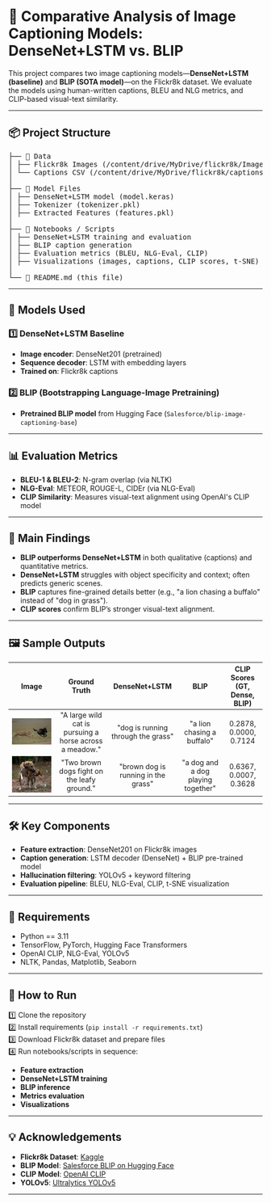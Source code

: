 # 📸 Comparative Analysis of Image Captioning Models: DenseNet+LSTM vs. BLIP

This project compares two image captioning models—**DenseNet+LSTM (baseline)** and **BLIP (SOTA model)**—on the Flickr8k dataset. We evaluate the models using human-written captions, BLEU and NLG metrics, and CLIP-based visual-text similarity.

---

## 📦 Project Structure

<pre>
├── 📁 Data
│ ├── Flickr8k Images (/content/drive/MyDrive/flickr8k/Images)
│ └── Captions CSV (/content/drive/MyDrive/flickr8k/captions.txt)
│
├── 📁 Model Files
│ ├── DenseNet+LSTM model (model.keras)
│ ├── Tokenizer (tokenizer.pkl)
│ ├── Extracted Features (features.pkl)
│
├── 📂 Notebooks / Scripts
│ ├── DenseNet+LSTM training and evaluation
│ ├── BLIP caption generation
│ ├── Evaluation metrics (BLEU, NLG-Eval, CLIP)
│ ├── Visualizations (images, captions, CLIP scores, t-SNE)
│
└── 📄 README.md (this file)
</pre>

---

## 🧠 Models Used

### 1️⃣ DenseNet+LSTM Baseline
- **Image encoder**: DenseNet201 (pretrained)
- **Sequence decoder**: LSTM with embedding layers
- **Trained on**: Flickr8k captions

### 2️⃣ BLIP (Bootstrapping Language-Image Pretraining)
- **Pretrained BLIP model** from Hugging Face (`Salesforce/blip-image-captioning-base`)

---

## 📊 Evaluation Metrics

- **BLEU-1 & BLEU-2**: N-gram overlap (via NLTK)
- **NLG-Eval**: METEOR, ROUGE-L, CIDEr (via NLG-Eval)
- **CLIP Similarity**: Measures visual-text alignment using OpenAI's CLIP model

---

## 🚀 Main Findings

- **BLIP outperforms DenseNet+LSTM** in both qualitative (captions) and quantitative metrics.
- **DenseNet+LSTM** struggles with object specificity and context; often predicts generic scenes.
- **BLIP** captures fine-grained details better (e.g., "a lion chasing a buffalo" instead of "dog in grass").
- **CLIP scores** confirm BLIP’s stronger visual-text alignment.

---

## 🖼️ Sample Outputs

| Image | Ground Truth | DenseNet+LSTM | BLIP | CLIP Scores (GT, Dense, BLIP) |
| :---: | :----------: | :-----------: | :--: | :--------------------------: |
| ![](Images/2973269132_252bfd0160.jpg) | "A large wild cat is pursuing a horse across a meadow." | "dog is running through the grass" | "a lion chasing a buffalo" | 0.2878, 0.0000, 0.7124 |
| ![](Images/270263570_3160f360d3.jpg) | "Two brown dogs fight on the leafy ground." | "brown dog is running in the grass" | "a dog and a dog playing together" | 0.6367, 0.0007, 0.3628 |

---

## 🛠️ Key Components

- **Feature extraction**: DenseNet201 on Flickr8k images
- **Caption generation**: LSTM decoder (DenseNet) + BLIP pre-trained model
- **Hallucination filtering**: YOLOv5 + keyword filtering
- **Evaluation pipeline**: BLEU, NLG-Eval, CLIP, t-SNE visualization

---

## 🔧 Requirements

- Python == 3.11
- TensorFlow, PyTorch, Hugging Face Transformers
- OpenAI CLIP, NLG-Eval, YOLOv5
- NLTK, Pandas, Matplotlib, Seaborn

---

## 📌 How to Run

1️⃣ Clone the repository  
2️⃣ Install requirements (`pip install -r requirements.txt`)  
3️⃣ Download Flickr8k dataset and prepare files  
4️⃣ Run notebooks/scripts in sequence:
   - **Feature extraction**
   - **DenseNet+LSTM training**
   - **BLIP inference**
   - **Metrics evaluation**
   - **Visualizations**

---

## 💡 Acknowledgements

- **Flickr8k Dataset**: [Kaggle](https://www.kaggle.com/datasets/adityajn105/flickr8k)
- **BLIP Model**: [Salesforce BLIP on Hugging Face](https://huggingface.co/Salesforce/blip-image-captioning-base)
- **CLIP Model**: [OpenAI CLIP](https://github.com/openai/CLIP)
- **YOLOv5**: [Ultralytics YOLOv5](https://github.com/ultralytics/yolov5)

---